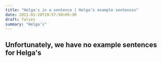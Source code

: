 ```yaml
---
title: "Helga's in a sentence | Helga's example sentences"
date: 2021-01-20T19:57:50+05:30
draft: falses
summary: "Helga's"
---
```

## Unfortunately, we have no example sentences for Helga's                 
